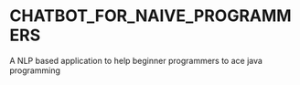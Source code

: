 # CHATBOT_FOR_NAIVE_PROGRAMMERS
A NLP based application to help beginner programmers to ace java programming
